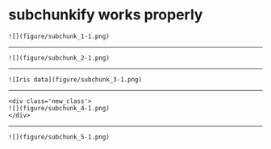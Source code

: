 # subchunkify works properly

    
    ![](figure/subchunk_1-1.png)

---

    
    ![](figure/subchunk_2-1.png)

---

    
    ![Iris data](figure/subchunk_3-1.png)

---

    <div class='new_class'>
    ![](figure/subchunk_4-1.png)
    </div>

---

    
    ![](figure/subchunk_5-1.png)

